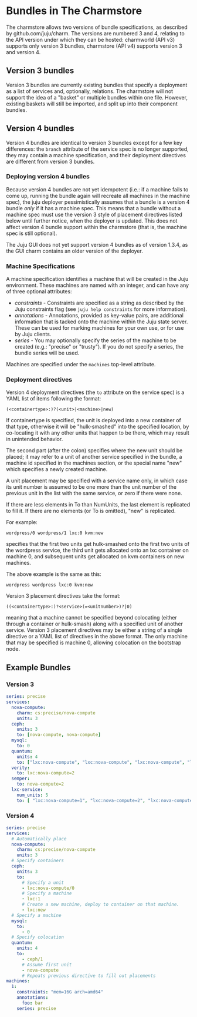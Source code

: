# Bundles in The Charmstore

The charmstore allows two versions of bundle specifications, as described by
github.com/juju/charm.  The versions are numbered 3 and 4, relating to the API
version under which they can be hosted: charmworld (API v3) supports only
version 3 bundles, charmstore (API v4) supports version 3 and version 4.

## Version 3 bundles

Version 3 bundles are currently existing bundles that specify a deployment as a
list of services and, optionally, relations.  The charmstore will not support
the idea of a "basket" or multiple bundles within one file.  However, existing
baskets will still be imported, and split up into their component bundles.

## Version 4 bundles

Version 4 bundles are identical to version 3 bundles except for a few key
differences: the `branch` attribute of the service spec is no longer supported,
they may contain a machine specification, and their deployment directives are
different from version 3 bundles.

### Deploying version 4 bundles

Because version 4 bundles are not yet idempotent (i.e.: if a machine fails to
come up, running the bundle again will recreate all machines in the machine
spec), the juju deployer pessimistically assumes that a bundle is a version 4
bundle *only* if it has a machine spec.  This means that a bundle without a
machine spec must use the version 3 style of placement directives listed below
until further notice, when the deployer is updated.  This does not affect
version 4 bundle support within the charmstore (that is, the machine spec is
still optional).

The Juju GUI does not yet support version 4 bundles as of version 1.3.4, as the
GUI charm contains an older version of the deployer.

### Machine Specifications

A machine specification identifies a machine that will be created in the Juju
environment.  These machines are named with an integer, and can have any of
three optional attributes:

* *constraints* - Constraints are specified as a string as described by the Juju
  constraints flag (see `juju help constraints` for more information).
* *annotations* - Annotations, provided as key-value pairs, are additional
  information that is tacked onto the machine within the Juju state server.
  These can be used for marking machines for your own use, or for use by Juju
  clients.
* *series* - You may optionally specify the series of the machine to be created
  (e.g.: "precise" or "trusty").  If you do not specify a series, the bundle
  series will be used.

Machines are specified under the `machines` top-level attribute.

### Deployment directives

Version 4 deployment directives (the `to` attribute on the service spec) is a
YAML list of items following the format:

    (<containertype>:)?(<unit>|<machine>|new)

If containertype is specified, the unit is deployed into a new container of that
type, otherwise it will be "hulk-smashed" into the specified location, by
co-locating it with any other units that happen to be there, which may result in
unintended behavior.

The second part (after the colon) specifies where the new unit should be placed;
it may refer to a unit of another service specified in the bundle, a machine
id specified in the machines section, or the special name "new" which specifies
a newly created machine.

A unit placement may be specified with a service name only, in which case its
unit number is assumed to be one more than the unit number of the previous unit
in the list with the same service, or zero if there were none.

If there are less elements in To than NumUnits, the last element is replicated
to fill it. If there are no elements (or To is omitted), "new" is replicated.

For example:

    wordpress/0 wordpress/1 lxc:0 kvm:new

specifies that the first two units get hulk-smashed onto the first two units of
the wordpress service, the third unit gets allocated onto an lxc container on
machine 0, and subsequent units get allocated on kvm containers on new machines.

The above example is the same as this:

    wordpress wordpress lxc:0 kvm:new

Version 3 placement directives take the format:

    ((<containertype>:)?<service>(=<unitnumber>)?|0)

meaning that a machine cannot be specified beyond colocating (either through a
container or hulk-smash) along with a specified unit of another service.
Version 3 placement directives may be either a string of a single directive or a
YAML list of directives in the above format.  The only machine that may be
specified is machine 0, allowing colocation on the bootstrap node.

## Example Bundles

### Version 3

```yaml
series: precise
services:
  nova-compute:
    charm: cs:precise/nova-compute
    units: 3
  ceph:
    units: 3
    to: [nova-compute, nova-compute]
  mysql:
    to: 0
  quantum:
    units: 4
    to: ["lxc:nova-compute", "lxc:nova-compute", "lxc:nova-compute", "lxc:nova-compute"]
  verity:
    to: lxc:nova-compute=2
  semper:
    to: nova-compute=2
  lxc-service:
    num_units: 5
    to: [ "lxc:nova-compute=1", "lxc:nova-compute=2", "lxc:nova-compute=0", "lxc:nova-compute=0", "lxc:nova-compute=2" ]
```

### Version 4

```yaml
series: precise
services:
  # Automatically place
  nova-compute:
    charm: cs:precise/nova-compute
    units: 3
  # Specify containers
  ceph:
    units: 3
    to:
      # Specify a unit
      - lxc:nova-compute/0
      # Specify a machine
      - lxc:1
      # Create a new machine, deploy to container on that machine.
      - lxc:new
  # Specify a machine
  mysql:
    to:
      - 0
  # Specify colocation
  quantum:
    units: 4
    to:
      - ceph/1
      # Assume first unit
      - nova-compute
      # Repeats previous directive to fill out placements
machines:
  1:
    constraints: "mem=16G arch=amd64"
    annotations:
      foo: bar
    series: precise
```
